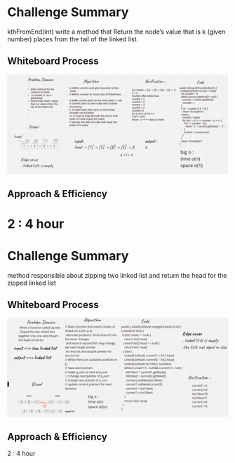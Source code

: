 # Challenge Summary
<!-- Description of the challenge -->
kthFromEnd(int) write a method that Return the node’s value that is k (given number) places from the tail of the linked list.

## Whiteboard Process
<!-- Embedded whiteboard image -->

![](../img/code07.png)

## Approach & Efficiency
<!-- What approach did you take? Why? What is the Big O space/time for this approach? -->
2 : 4 hour
=============================================================================
# Challenge Summary

<!-- Description of the challenge -->
method responsible about zipping two linked list and return the head for the zipped linked list
## Whiteboard Process
<!-- Embedded whiteboard image -->
![](../img/code08.png)

## Approach & Efficiency
<!-- What approach did you take? Why? What is the Big O space/time for this approach? -->
2 : 4 hour


